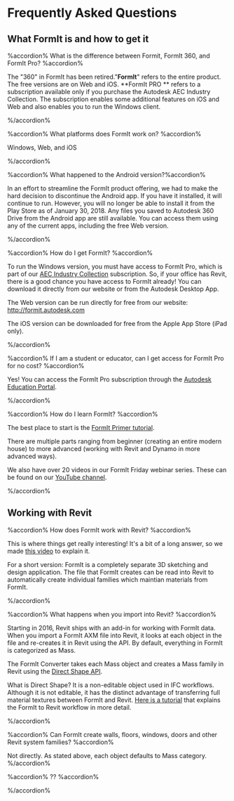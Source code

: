 # Frequently Asked Questions

## What FormIt is and how to get it

%accordion% What is the difference between Formit, FormIt 360, and FormIt Pro? %accordion%

The "360" in FormIt has been retired."**FormIt**" refers to the entire product. The free versions are on Web and iOS. **FormIt PRO ** refers to a subscription available only if you purchase the Autodesk AEC Industry Collection. The subscription enables some additional features on iOS and Web and also enables you to run the Windows client.

%/accordion%

%accordion% What platforms does FormIt work on? %accordion%

Windows, Web, and iOS

%/accordion%

%accordion% What happened to the Android version?%accordion%

In an effort to streamline the FormIt product offering, we had to make the hard decision to discontinue the Android app. If you have it installed, it will continue to run. However, you will no longer be able to install it from the Play Store as of January 30, 2018. Any files you saved to Autodesk 360 Drive from the Android app are still available. You can access them using any of the current apps, including the free Web version.

%/accordion%

%accordion% How do I get FormIt? %accordion%

To run the Windows version, you must have access to FormIt Pro, which is part of our [AEC Industry Collection](https://www.autodesk.com/collections/architecture-engineering-construction/overview) subscription. So, if your office has Revit, there is a good chance you have access to FormIt already! You can download it directly from our website or from the Autodesk Desktop App. 

The Web version can be run directly for free from our website: http://formit.autodesk.com 

The iOS version can be downloaded for free from the Apple App Store (iPad only). 

%/accordion%

%accordion% If I am a student or educator, can I get access for FormIt Pro for no cost? %accordion%

Yes! You can access the FormIt Pro subscription through the [Autodesk Education Portal](https://www.autodesk.com/education/free-software/formit-pro).

%/accordion%

%accordion% How do I learn FormIt? %accordion%

The best place to start is the [FormIt Primer tutorial](https://windows.help.formit.autodesk.com/Building-the-Farnsworth-House/Building-the-Farnsworth-House.html). 

There are multiple parts ranging from beginner (creating an entire modern house) to more advanced (working with Revit and Dynamo in more advanced ways).

We also have over 20 videos in our FormIt Friday webinar series. These can be found on our [YouTube channel](https://www.youtube.com/playlist?list=PLqumTDi1CVHM7rCHJs83Yb2FyadmuQsiH).

%/accordion%

## Working with Revit

%accordion% How does FormIt work with Revit? %accordion%

This is where things get really interesting! It's a bit of a long answer, so we made [this video](https://youtu.be/teKsLX99_FA) to explain it. 

For a short version: FormIt is a completely separate 3D sketching and design application. The file that FormIt creates can be read into Revit to automatically create individual families which maintian materials from FormIt.

%/accordion%

%accordion% What happens when you import into Revit? %accordion%

Starting in 2016, Revit ships with an add-in for working with FormIt data. When you import a FormIt AXM file into Revit, it looks at each object in the file and re-creates it in Revit using the API. By default, everything in FormIt is categorized as Mass. 

The FormIt Converter takes each Mass object and creates a Mass family in Revit using the [Direct Shape API](https://knowledge.autodesk.com/search-result/caas/CloudHelp/cloudhelp/2016/ENU/Revit-API/files/GUID-DF7B9D4A-5A8A-4E39-8721-B7782CBD7730-htm.html).

What is Direct Shape? It is a non-editable object used in IFC workflows. Although it is not editable, it has the distinct advantage of transferring full material textures between FormIt and Revit. [Here is a tutorial](https://windows.help.formit.autodesk.com/Building-the-Farnsworth-House/Revit-Interop.html) that explains the FormIt to Revit workflow in more detail.

%/accordion%

%accordion% Can FormIt create walls, floors, windows, doors and other Revit system families? %accordion%

Not directly. As stated above, each object defaults to Mass category. 
%/accordion%

%accordion% ?? %accordion%

%/accordion%
